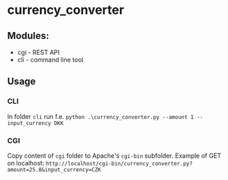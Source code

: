 # currency_converter
## Modules:
- cgi - REST API
- cli - command line tool

## Usage
### CLI
In folder `cli` run f.e. `python .\currency_converter.py --amount 1 --input_currency DKK`
### CGI
Copy content of `cgi` folder to Apache's `cgi-bin` subfolder.
Example of GET on localhost: `http://localhost/cgi-bin/currency_converter.py?amount=25.8&input_currency=CZK`